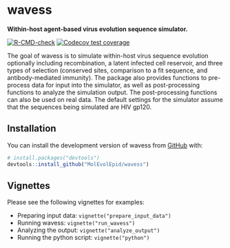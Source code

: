 
<!-- README.md is generated from README.Rmd. Please edit that file -->

# wavess

**Within-host agent-based virus evolution sequence simulator.**

<!-- <a href='https://github.com/MolEvolEpid/wavess/'><img src='man/figures/logo.png' align="right" height="120" /></a> -->
<!-- badges: start -->

[![R-CMD-check](https://github.com/MolEvolEpid/wavess/actions/workflows/R-CMD-check.yaml/badge.svg)](https://github.com/MolEvolEpid/wavess/actions/workflows/R-CMD-check.yaml)
[![Codecov test
coverage](https://codecov.io/gh/MolEvolEpid/wavess/branch/main/graph/badge.svg)](https://app.codecov.io/gh/MolEvolEpid/wavess?branch=main)
<!-- badges: end -->

The goal of wavess is to simulate within-host virus sequence evolution
optionally including recombination, a latent infected cell reservoir,
and three types of selection (conserved sites, comparison to a fit
sequence, and antibody-mediated immunity). The package also provides
functions to pre-process data for input into the simulator, as well as
post-processing functions to analyze the simulation output. The
post-processing functions can also be used on real data. The default
settings for the simulator assume that the sequences being simulated are
HIV gp120.

## Installation

You can install the development version of wavess from
[GitHub](https://github.com/MolEvolEpid/wavess) with:

``` r
# install.packages("devtools")
devtools::install_github("MolEvolEpid/wavess")
```

## Vignettes

Please see the following vignettes for examples:

- Preparing input data: `vignette("prepare_input_data")`
- Running wavess: `vignette("run_wavess")`
- Analyzing the output: `vignette("analyze_output")`
- Running the python script: `vignette("python")`
